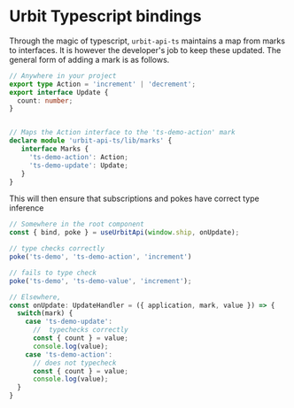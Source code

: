 # Urbit Typescript bindings

Through the magic of typescript, `urbit-api-ts` maintains a map from marks to
interfaces. It is however the developer's job to keep these updated. The general
form of adding a mark is as follows.

``` typescript
// Anywhere in your project
export type Action = 'increment' | 'decrement';
export interface Update {
  count: number;
}


// Maps the Action interface to the 'ts-demo-action' mark
declare module 'urbit-api-ts/lib/marks' {
   interface Marks {
     'ts-demo-action': Action;
     'ts-demo-update': Update;
   }
}
```

This will then ensure that subscriptions and pokes have correct type inference

``` typescript
// Somewhere in the root component
const { bind, poke } = useUrbitApi(window.ship, onUpdate);

// type checks correctly
poke('ts-demo', 'ts-demo-action', 'increment')

// fails to type check
poke('ts-demo', 'ts-demo-value', 'increment');

// Elsewhere,
const onUpdate: UpdateHandler = ({ application, mark, value }) => {
  switch(mark) {
    case 'ts-demo-update':
      //  typechecks correctly
      const { count } = value;
      console.log(value);
    case 'ts-demo-action':
      // does not typecheck
      const { count } = value;
      console.log(value);
  }
}

```

